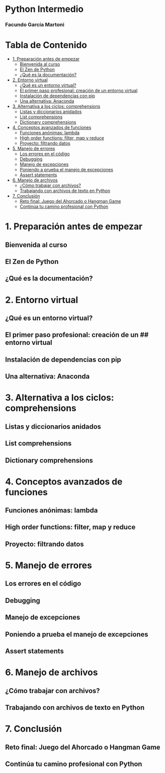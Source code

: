 <h1>Python Intermedio</h1>

<h3>Facundo García Martoni</h3>

<h1>Tabla de Contenido</h1>

- [1. Preparación antes de empezar](#1-Preparación-antes-de-empezar)
  - [Bienvenida al curso](#Bienvenida-al-curso)
  - [El Zen de Python](#El-Zen-de-Python)
  - [¿Qué es la documentación?](#¿Qué-es-la-documentación?)
- [2. Entorno virtual](#2-Entorno-virtual)
  - [¿Qué es un entorno virtual?](#¿Qué-es-un-entorno-virtual?)
  - [El primer paso profesional: creación de un entorno virtual](#El-primer-paso-profesional-creación-de-un-entorno-virtual)
  - [Instalación de dependencias con pip](#Instalación-de-dependencias-con-pip)
  - [Una alternativa: Anaconda](#Una-alternativa-Anaconda)
- [3. Alternativa a los ciclos: comprehensions](#3-Alternativa-a-los-ciclos-comprehensions)
  - [Listas y diccionarios anidados](#Listas-y-diccionarios-anidados)
  - [List comprehensions](#List-comprehensions)
  - [Dictionary comprehensions](#Dictionary-comprehensions)
- [4. Conceptos avanzados de funciones](#4-Conceptos-avanzados-de-funciones)
  - [Funciones anónimas: lambda](#Funciones-anónimas-lambda)
  - [High order functions: filter, map y reduce](#High-order-functions-filter-map-y-reduce)
  - [Proyecto: filtrando datos](#Proyecto-filtrando-datos)
- [5. Manejo de errores](#5Manejo-de-errores)
  - [Los errores en el código](#Los-errores-en-el-código)
  - [Debugging](#Debugging)
  - [Manejo de excepciones](#Manejo-de-excepciones)
  - [Poniendo a prueba el manejo de excepciones](#Poniendo-a-prueba-el-manejo-de-excepciones)
  - [Assert statements](#Assert-statements)
- [6. Manejo de archivos](#6-Manejo-de-archivos)
  - [¿Cómo trabajar con archivos?](#¿Cómo-trabajar-con-archivos?)
  - [Trabajando con archivos de texto en Python](#Trabajando-con-archivos-de-texto-en-Python)
- [7. Conclusión](#7-Conclusión)
  - [Reto final: Juego del Ahorcado o Hangman Game](#Reto-final-Juego-del-Ahorcado-o-Hangman-Game)
  - [Continúa tu camino profesional con Python](#Continúa-tu-camino-profesional-con-Python)


# 1. Preparación antes de empezar
## Bienvenida al curso
## El Zen de Python
## ¿Qué es la documentación?
# 2. Entorno virtual
## ¿Qué es un entorno virtual?
## El primer paso profesional: creación de un ## entorno virtual
## Instalación de dependencias con pip
## Una alternativa: Anaconda
# 3. Alternativa a los ciclos: comprehensions
## Listas y diccionarios anidados
## List comprehensions
## Dictionary comprehensions
# 4. Conceptos avanzados de funciones
## Funciones anónimas: lambda
## High order functions: filter, map y reduce
## Proyecto: filtrando datos
# 5. Manejo de errores
## Los errores en el código
## Debugging
## Manejo de excepciones
## Poniendo a prueba el manejo de excepciones
## Assert statements
# 6. Manejo de archivos
## ¿Cómo trabajar con archivos?
## Trabajando con archivos de texto en Python
# 7. Conclusión
## Reto final: Juego del Ahorcado o Hangman Game
## Continúa tu camino profesional con Python
